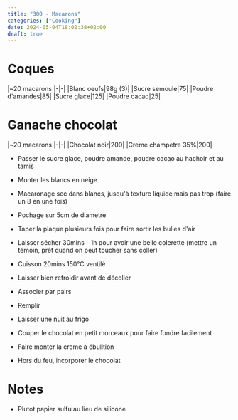 ```yaml
---
title: "300 - Macarons"
categories: ["Cooking"]
date: 2024-05-04T18:02:38+02:00
draft: true
---
```


# Coques
|~20 macarons
|-|-|
|Blanc oeufs|98g (3)|
|Sucre semoule|75|
|Poudre d'amandes|85|
|Sucre glace|125|
|Poudre cacao|25|

# Ganache chocolat
|~20 macarons
|-|-|
|Chocolat noir|200|
|Creme champetre 35%|200|

- Passer le sucre glace, poudre amande, poudre cacao au hachoir et au tamis
- Monter les blancs en neige
- Macaronage sec dans blancs, jusqu'à texture liquide mais pas trop (faire un 8 en une fois)
- Pochage sur 5cm de diametre
- Taper la plaque plusieurs fois pour faire sortir les bulles d'air
- Laisser sécher 30mins - 1h pour avoir une belle colerette (mettre un témoin, prêt quand on peut toucher sans coller)
- Cuisson 20mins 150°C ventilé
- Laisser bien refroidir avant de décoller
- Associer par pairs
- Remplir
- Laisser une nuit au frigo

- Couper le chocolat en petit morceaux pour faire fondre facilement
- Faire monter la creme à ébulition
- Hors du feu, incorporer le chocolat

# Notes
- Plutot papier sulfu au lieu de silicone
